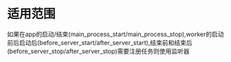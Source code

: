 # 适用范围

如果在app的启动/结束(main_process_start/main_process_stop),worker的启动前后启动后(before_server_start/after_server_start),结束前和结束后(before_server_stop/after_server_stop)需要注册任务则使用监听器